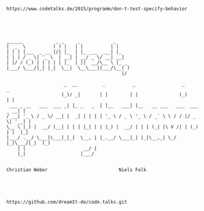     https://www.codetalks.de/2015/programm/don-t-test-specify-behavior    
    
    
    
    
    
    ______            _ _     _            _                                       
    |  _  \          ( ) |   | |          | |                                      
    | | | |___  _ __ |/| |_  | |_ ___  ___| |_                                     
    | | | / _ \| '_ \  | __| | __/ _ \/ __| __|                                    
    | |/ / (_) | | | | | |_  | ||  __/\__ \ |_ _                                   
    |___/ \___/|_| |_|  \__|  \__\___||___/\__( )                                  
                                              |/                                   
                                                                                   
                         _  __         _          _                 _            _ 
                        (_)/ _|       | |        | |               (_)          | |
     ___ _ __   ___  ___ _| |_ _   _  | |__   ___| |__   __ ___   ___  ___  _ __| |
    / __| '_ \ / _ \/ __| |  _| | | | | '_ \ / _ \ '_ \ / _` \ \ / / |/ _ \| '__| |
    \__ \ |_) |  __/ (__| | | | |_| | | |_) |  __/ | | | (_| |\ V /| | (_) | |  |_|
    |___/ .__/ \___|\___|_|_|  \__, | |_.__/ \___|_| |_|\__,_| \_/ |_|\___/|_|  (_)
        | |                     __/ |                                              
        |_|                    |___/                                               

    
    Christian Weber                          Niels Falk





    https://github.com/dreamIt-de/code.talks.git
